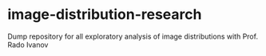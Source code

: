 # image-distribution-research
Dump repository for all exploratory analysis of image distributions with Prof. Rado Ivanov
